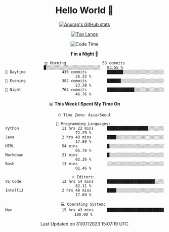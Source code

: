 <div align="center">

# Hello World 👋

[![Anurag's GitHub stats](https://github-readme-stats.vercel.app/api?username=taeho0888&show_icons=true&theme=dracula)](https://github.com/anuraghazra/github-readme-stats)

[![Top Langs](https://github-readme-stats.vercel.app/api/top-langs/?username=taeho0888&theme=dracula)](https://github.com/anuraghazra/github-readme-stats)
<!--
**taeho0888/taeho0888** is a ✨ _special_ ✨ repository because its `README.md` (this file) appears on your GitHub profile.

<!--START_SECTION:waka-->
![Code Time](http://img.shields.io/badge/Code%20Time-171%20hrs%2011%20mins-blue)

**I'm a Night 🦉** 

```text
🌞 Morning                58 commits          █░░░░░░░░░░░░░░░░░░░░░░░░   03.55 % 
🌆 Daytime                430 commits         ███████░░░░░░░░░░░░░░░░░░   26.32 % 
🌃 Evening                382 commits         ██████░░░░░░░░░░░░░░░░░░░   23.38 % 
🌙 Night                  764 commits         ████████████░░░░░░░░░░░░░   46.76 % 
```


📊 **This Week I Spent My Time On** 

```text
🕑︎ Time Zone: Asia/Seoul

💬 Programming Languages: 
Python                   11 hrs 22 mins      ██████████████████░░░░░░░   72.29 % 
Java                     2 hrs 48 mins       ████░░░░░░░░░░░░░░░░░░░░░   17.89 % 
HTML                     54 mins             █░░░░░░░░░░░░░░░░░░░░░░░░   05.78 % 
Markdown                 21 mins             █░░░░░░░░░░░░░░░░░░░░░░░░   02.26 % 
Bash                     13 mins             ░░░░░░░░░░░░░░░░░░░░░░░░░   01.46 % 

🔥 Editors: 
VS Code                  12 hrs 54 mins      █████████████████████░░░░   82.11 % 
IntelliJ                 2 hrs 48 mins       ████░░░░░░░░░░░░░░░░░░░░░   17.89 % 

💻 Operating System: 
Mac                      15 hrs 43 mins      █████████████████████████   100.00 % 
```


 Last Updated on 31/07/2023 15:07:19 UTC
<!--END_SECTION:waka-->
</div>
